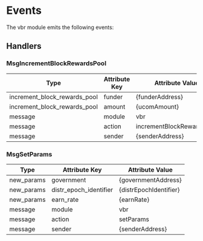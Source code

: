<!--
order: 3
-->

# Events

The vbr module emits the following events:

## Handlers

### MsgIncrementBlockRewardsPool

| Type           | Attribute Key    | Attribute Value      |
| --------       | -------------    | ------------------   |
| increment_block_rewards_pool   | funder   | {funderAddress}   |
| increment_block_rewards_pool   | amount   | {ucomAmount}      |
| message        | module           | vbr                       |
| message        | action           | incrementBlockRewardsPool |
| message        | sender           | {senderAddress}           |


### MsgSetParams

| Type           | Attribute Key    | Attribute Value      |
| --------       | -------------    | ------------------   |
| new_params     | government       | {governmentAddress}  |
| new_params     | distr_epoch_identifier   | {distrEpochIdentifier}  |
| new_params     | earn_rate        | {earnRate}           |
| message        | module           | vbr                  |
| message        | action           | setParams            |
| message        | sender           | {senderAddress}      |